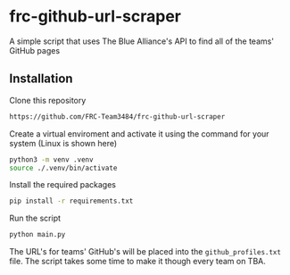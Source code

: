 # frc-github-url-scraper

A simple script that uses The Blue Alliance's API to find all of the teams' GitHub pages

## Installation
Clone this repository

```bash
https://github.com/FRC-Team3484/frc-github-url-scraper
```

Create a virtual enviroment and activate it using the command for your system (Linux is shown here)
```bash
python3 -m venv .venv
source ./.venv/bin/activate
```

Install the required packages
```bash
pip install -r requirements.txt
```

Run the script
```bash
python main.py
```

The URL's for teams' GitHub's will be placed into the `github_profiles.txt` file. The script takes some time to make it though every team on TBA.